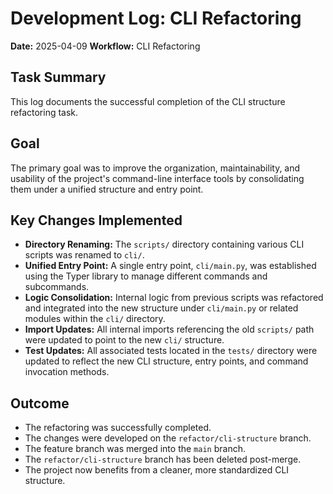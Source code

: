 # Development Log: CLI Refactoring

**Date:** 2025-04-09
**Workflow:** CLI Refactoring

## Task Summary

This log documents the successful completion of the CLI structure refactoring task.

## Goal

The primary goal was to improve the organization, maintainability, and usability of the project's command-line interface tools by consolidating them under a unified structure and entry point.

## Key Changes Implemented

*   **Directory Renaming:** The `scripts/` directory containing various CLI scripts was renamed to `cli/`.
*   **Unified Entry Point:** A single entry point, `cli/main.py`, was established using the Typer library to manage different commands and subcommands.
*   **Logic Consolidation:** Internal logic from previous scripts was refactored and integrated into the new structure under `cli/main.py` or related modules within the `cli/` directory.
*   **Import Updates:** All internal imports referencing the old `scripts/` path were updated to point to the new `cli/` structure.
*   **Test Updates:** All associated tests located in the `tests/` directory were updated to reflect the new CLI structure, entry points, and command invocation methods.

## Outcome

*   The refactoring was successfully completed.
*   The changes were developed on the `refactor/cli-structure` branch.
*   The feature branch was merged into the `main` branch.
*   The `refactor/cli-structure` branch has been deleted post-merge.
*   The project now benefits from a cleaner, more standardized CLI structure.